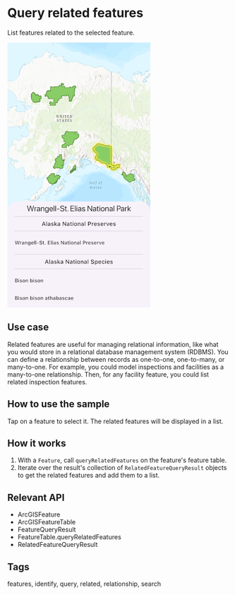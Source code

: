 # Query related features

List features related to the selected feature.

![Image of query related features](query_related_features.png)

## Use case

Related features are useful for managing relational information, like what you would store in a relational database management system (RDBMS). You can define a relationship between records as one-to-one, one-to-many, or many-to-one. For example, you could model inspections and facilities as a many-to-one relationship. Then, for any facility feature, you could list related inspection features.

## How to use the sample

Tap on a feature to select it. The related features will be displayed in a list.

## How it works

1. With a `Feature`, call `queryRelatedFeatures` on the feature's feature table.
2. Iterate over the result's collection of `RelatedFeatureQueryResult` objects to get the related features and add them to a list.

## Relevant API

* ArcGISFeature
* ArcGISFeatureTable
* FeatureQueryResult
* FeatureTable.queryRelatedFeatures
* RelatedFeatureQueryResult

## Tags

features, identify, query, related, relationship, search
